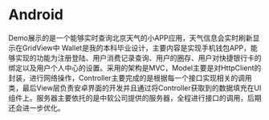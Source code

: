 Android
=======  
Demo展示的是一个能够实时查询北京天气的小APP应用，天气信息会实时刷新显示在GridView中
Wallet是我的本科毕业设计，主要内容是实现手机钱包APP，能够实现的功能为注册登陆、用户消费记录查询、用户的圈存、用户对快捷银行卡的绑定以及用户个人中心的设置。采用的架构是MVC，Model主要是对HttpClient的封装，进行网络操作，Controller主要完成的是根据每一个接口实现相关的调用类，最后View层负责安卓界面的开发并且通过将Controller获取到的数据填充在UI组件上。服务器主要依托的是中软公司提供的服务器，全程进行接口的调用，后期还会进一步优化。
